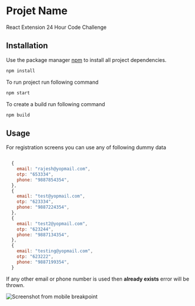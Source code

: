 # Projet Name

React Extension
24 Hour Code Challenge

## Installation

Use the package manager [npm](https://docs.npmjs.com/cli/v8/commands/npm-install) to install all project dependencies.

```bash
npm install
```
To run project run following command
```bash
npm start
```

To create a build run following command
```bash
npm build
```
## Usage

For registration screens you can use any of following dummy data

```javascript

  {
    email: "rajesh@yopmail.com",
    otp: "653334",
    phone: "9887854354",
  },
  {
    email: "test@yopmail.com",
    otp: "623334",
    phone: "9887224354",
  },
  {
    email: "test2@yopmail.com",
    otp: "623244",
    phone: "9887134354",
  },
  {
    email: "testing@yopmail.com",
    otp: "623222",
    phone: "9887199354",
  }
```
If any other email or phone number is used then **already exists** error will be thrown.

![Screenshot from mobile breakpoint]('/rajesh-techglock/near-react-app/blob/main/Screenshot.png')